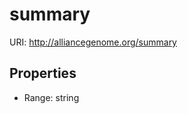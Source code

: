 # summary



URI: http://alliancegenome.org/summary



<!-- no inheritance hierarchy -->


## Properties

 * Range: string


